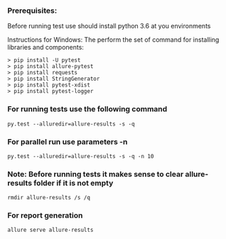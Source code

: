 ### Prerequisites:
Before running test use should install python 3.6 at you environments

Instructions for Windows:
The perform the set of command for installing libraries and components:
```
> pip install -U pytest
> pip install allure-pytest
> pip install requests
> pip install StringGenerator
> pip install pytest-xdist
> pip install pytest-logger
```
###  For running tests use the following command
```
py.test --alluredir=allure-results -s -q
```

###  For parallel run use parameters -n
```
py.test --alluredir=allure-results -s -q -n 10
```

###  Note: Before running tests it makes sense to clear allure-results folder if it is not empty
```
rmdir allure-results /s /q
```

###  For report generation
```
allure serve allure-results
```

